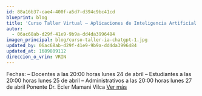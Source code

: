 ```yaml
---
id: 88a16b37-cae4-400f-a5d7-d394c9bc41cd
blueprint: blog
title: 'Curso Taller Virtual – Aplicaciones de Inteligencia Artificial «IA» y ChatGPT'
autor:
  - 06ac68ab-d29f-41e9-9b9a-dd4da3996484
imagen_principal: blog/curso-taller-ia-chatgpt-1.jpg
updated_by: 06ac68ab-d29f-41e9-9b9a-dd4da3996484
updated_at: 1689809112
direccion_o_vrin: VRIN
---
```

Fechas: – Docentes a las 20:00 horas lunes 24 de abril – Estudiantes a las 20:00 horas lunes 25 de abril – Administrativos a las 20:00 horas lunes 27 de abril Ponente Dr. Ecler Mamani Vilca [Ver más](https://vrin.unamba.edu.pe/eventos)